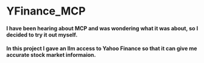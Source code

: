 # YFinance_MCP

#### I have been hearing about MCP and was wondering what it was about, so I decided to try it out myself.

#### In this project I gave an llm access to Yahoo Finance so that it can give me accurate stock market informaion.
